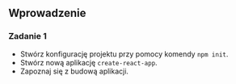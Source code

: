 ## Wprowadzenie

### Zadanie 1

- Stwórz konfigurację projektu przy pomocy komendy `npm init`.
- Stwórz nową aplikację `create-react-app`.
- Zapoznaj się z budową aplikacji.
